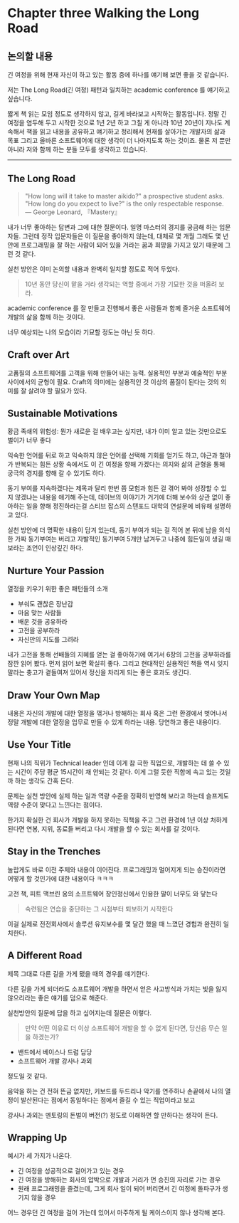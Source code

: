 # Chapter three Walking the Long Road

## 논의할 내용

긴 여정을 위해 현재 자신이 하고 있는 활동 중에 하나를 얘기해 보면 좋을 것 같습니다.

저는 The Long Road(긴 여정) 패턴과 일치하는 academic conference 를 얘기하고 싶습니다.

짧게 책 읽는 모임 정도로 생각하지 않고, 길게 바라보고 시작하는 활동입니다. 정말 긴 여정을 염두해 두고 시작한 것으로 1년 2년 하고 그칠 게 아니라 10년 20년이 지나도 계속해서 책을 읽고 내용을 공유하고 얘기하고 정리해서 현재를 살아가는 개발자의 삶과 목표 그리고 올바른 소프트웨어에 대한 생각이 더 나아지도록 하는 것이죠. 물론 저 뿐만 아니라 저와 함께 하는 분들 모두를 생각하고 있습니다.

---

## The Long Road

> "How long will it take to master aikido?" a prospective
student asks. "How long do you expect to live?" is the only
respectable response.\
— George Leonard, 『Mastery』

내가 너무 좋아하는 답변과 그에 대한 질문이다. 일명 마스터의 경지를 궁금해 하는 입문자들. 그런데 정작 입문자들은 이 질문을 좋아하지 않는데, 대체로 몇 개월 그래도 몇 년 안에 프로그래밍을 잘 하는 사람이 되어 있을 거라는 꿈과 희망을 가지고 있기 때문에 그런 것 같다.

실천 방안은 이미 논의할 내용과 완벽히 일치할 정도로 적어 두었다.

> 10년 동안 당신이 맡을 거라 생각되는 역할 중에서 가장 기묘한 것을 떠올려 보라.

academic conference 를 잘 만들고 진행해서 좋은 사람들과 함께 즐거운 소프트웨어 개발의 삶을 함께 하는 것이다.

너무 예상되는 나의 모습이라 기묘할 정도는 아닌 듯 하다.

## Craft over Art

고품질의 소프트웨어를 고객을 위해 만들어 내는 능력. 실용적인 부분과 예술적인 부분 사이에서의 균형이 필요. Craft의 의미에는 실용적인 것 이상의 품질이 된다는 것의 의미를 잘 살려야 할 필요가 있다.

## Sustainable Motivations

황금 족쇄의 위험성: 뭔가 새로운 걸 배우고는 싶지만, 내가 이미 알고 있는 것만으로도 벌이가 너무 좋다

익숙한 언어를 뒤로 하고 익숙하지 않은 언어를 선택해 기회를 얻기도 하고, 야근과 철야가 반복되는 힘든 상황 속에서도 이 긴 여정을 향해 가겠다는 의지와 삶의 균형을 통해 궁극의 경지를 향해 갈 수 있기도 하다.

동기 부여를 지속하겠다는 제목과 달리 한번 쯤 모험과 힘든 걸 겪어 봐야 성장할 수 있지 않겠냐는 내용을 애기해 주는데, 데이브의 이야기가 거기에 더해 보수와 상관 없이 좋아하는 일을 향해 정진하라는걸 스티브 잡스의 스탠포드 대학의 연설문에 비유해 설명하고 있다.

실천 방안에 더 명확한 내용이 담겨 있는데, 동기 부여가 되는 걸 적어 본 뒤에 남을 의식한 가짜 동기부여는 버리고 자발적인 동기부여 5개만 남겨두고 나중에 힘든일이 생길 때 보라는 조언이 인상깊긴 하다.

## Nurture Your Passion

열정을 키우기 위한 좋은 패턴들의 소개

- 부숴도 괜찮은 장난감
- 마음 맞는 사람들
- 배운 것을 공유하라
- 고전을 공부하라
- 자신만의 지도를 그려라

내가 고전을 통해 선배들의 지혜를 얻는 걸 좋아하기에 여기서 6장의 고전을 공부하라를 잠깐 읽어 봤다. 먼저 읽어 보면 확실히 좋다. 그리고 현대적인 실용적인 책들 역시 잊지 말라는 충고가 곁들여져 있어서 정신을 차리게 되는 좋은 효과도 생긴다.

## Draw Your Own Map

내용은 자신의 개발에 대한 열정을 꺾거나 방해하는 회사 혹은 그런 환경에서 벗어나서 정말 개발에 대한 열정을 업무로 만들 수 있게 하라는 내용. 당연하고 좋은 내용이다.

## Use Your Title

현재 나의 직위가 Technical leader 인데 이게 참 극한 직업으로, 개발하는 데 쓸 수 있는 시간이 주당 평균 15시간이 채 안되는 것 같다. 이게 그럴 듯한 직함에 속고 있는 것일까 하는 생각도 간혹 든다.

문제는 실천 방안에 실제 하는 일과 역량 수준을 정확히 반영해 보라고 하는데 슬프게도 역량 수준이 맞다고 느낀다는 점이다.

한가지 확실한 건 회사가 개발을 하지 못하는 직책을 주고 그런 환경에 1년 이상 처하게 된다면 연봉, 지위, 동료들 버리고 다시 개발을 할 수 있는 회사를 갈 것이다.

## Stay in the Trenches

놀랍게도 바로 이전 주제와 내용이 이어진다. 프로그래밍과 멀어지게 되는 승진이라면 어떻게 할 것인가에 대한 내용이다 ㅋㅋㅋ

고전 책, 피트 맥브린 옹의 소프트웨어 장인정신에서 인용한 말이 너무도 와 닿는다

> 숙련됨은 연습을 중단하는 그 시점부터 퇴보하기 시작한다

이걸 실제로 전전회사에서 솔루션 유지보수를 몇 달간 했을 때 느꼈던 경험과 완전히 일치한다.

## A Different Road

제목 그대로 다른 길을 가게 됐을 때의 경우를 얘기한다.

다른 길을 가게 되더라도 소프트웨어 개발을 하면서 얻은 사고방식과 가치는 빛을 잃지 않으리라는 좋은 얘기를 덤으로 해준다.

실천방안의 질문에 답을 하고 싶어지는데 질문은 이렇다.

> 만약 어떤 이유로 더 이상 소프트웨어 개발을 할 수 없게 된다면, 당신음 무슨 일을 하겠는가?

- 밴드에서 베이스나 드럼 담당
- 소프트웨어 개발 강사나 과외

정도일 것 같다.

음악을 하는 건 전혀 뜬금 없지만, 키보드를 두드리나 악기를 연주하나 손끝에서 나의 열정이 발산된다는 점에서 동일하다는 점에서 즐길 수 있는 직업이라고 보고

강사나 과외는 멘토링의 돈벌이 버전(?) 정도로 이해하면 할 만하다는 생각이 든다.

## Wrapping Up

예시가 세 가지가 나온다.

- 긴 여정을 성공적으로 걸어가고 있는 경우
- 긴 여정을 방해하는 회사의 압박으로 개발과 거리가 먼 승진의 자리로 가는 경우
- 원래 프로그래밍을 즐겼는데, 그게 회사 일이 되어 버리면서 긴 여정에 돌파구가 생기지 않을 경우

어느 경우던 긴 여정을 걸어 가는데 있어서 마주하게 될 케이스이지 않나 생각해 본다.